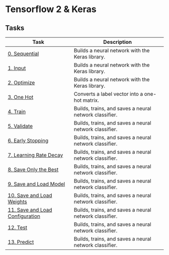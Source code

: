 # Tensorflow 2 & Keras

## Tasks
| Task                                              | Description                                            |
|---------------------------------------------------|--------------------------------------------------------|
| [0. Sequential](./0-sequential.py)                | Builds a neural network with the Keras library.        |
| [1. Input](./1-input.py)                          | Builds a neural network with the Keras library.        |
| [2. Optimize](./2-optimize.py)                    | Builds a neural network with the Keras library.        |
| [3. One Hot](./3-one_hot.py)                      | Converts a label vector into a one-hot matrix.         |
| [4. Train](./4-train.py)                          | Builds, trains, and saves a neural network classifier. |
| [5. Validate](./5-train.py)                       | Builds, trains, and saves a neural network classifier. |
| [6. Early Stopping](./6-train.py)                 | Builds, trains, and saves a neural network classifier. |
| [7. Learning Rate Decay](./7-train.py)            | Builds, trains, and saves a neural network classifier. |
| [8. Save Only the Best](./8-train.py)             | Builds, trains, and saves a neural network classifier. |
| [9. Save and Load Model](./9-train.py)            | Builds, trains, and saves a neural network classifier. |
| [10. Save and Load Weights](./10-weights.py)      | Builds, trains, and saves a neural network classifier. |
| [11. Save and Load Configuration](./11-config.py) | Builds, trains, and saves a neural network classifier. |
| [12. Test](./12-test.py)                          | Builds, trains, and saves a neural network classifier. |
| [13. Predict](./13-predict.py)                    | Builds, trains, and saves a neural network classifier. |
